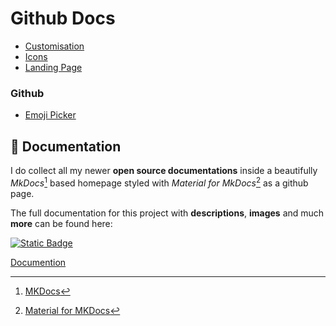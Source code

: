 # Github Docs

* [Customisation](https://squidfunk.github.io/mkdocs-material/setup/)
* [Icons](https://squidfunk.github.io/mkdocs-material/reference/icons-emojis/?h=icons)
* [Landing Page](https://github.com/squidfunk/mkdocs-material/issues/1996)

### Github

* [Emoji Picker](https://github-emoji-picker.rickstaa.dev/)

## :book: Documentation

I do collect all my newer **open source documentations** inside a beautifully *MkDocs*[^1] based homepage styled with *Material for MkDocs*[^2] as a github page.

The full documentation for this project with **descriptions**, **images** and much **more** can be found here:

[![Static Badge](https://img.shields.io/badge/Open%20Documentation-lightgreen?style=for-the-badge&logo=github&logoColor=black)](https://github.com/MFlisar/Lumberjack)


[Documention](https://mflisar.github.io/MKDocsExample/)

[^1]: [MKDocs](https://www.mkdocs.org/)
[^2]: [Material for MKDocs](https://www.mkdocs.org/)
